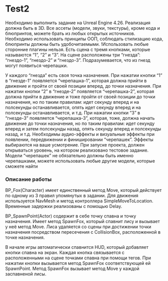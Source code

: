 # Test2

Необходимо выполнить задание на Unreal Engine 4.26. Реализация должна быть в 3D. Все ассеты (модели, звуки, текстуры), кроме кода и блюпринтов, можете брать из любых открытых источников. Необходимо использовать принципы ООП, соблюдать стилизацию кода, блюпринты должны быть удобочитаемыми. 
!Использовать любые сторонние плагины нельзя.
Есть сцена с тремя кнопками, которые называются “1”, “2” и “3”.
На сцене расположены три “гнезда”: “гнездо-1”, “гнездо-2” и “гнездо-3”. Подразумевается, что из гнезд могут появиться черепашки.

У каждого “гнезда” есть своя точка назначения.
При нажатии кнопки “1” в “гнезде-1” появляется “черепашка-1”, которая должна прийти в движение и пройти от своей позиции вперед, до точки назначения.
При нажатии кнопки “2” в “гнезде-2” появляется “черепашка-2”, которая должна прийти в движение и тоже пройти от своей позиции до точки назначения, но по таким правилам: идет секунду вперед и на полсекунды останавливается, опять идет секунду вперед и на полсекунды останавливается, и т.д.
При нажатии кнопки “3” в “гнезде-3” появляется “черепашка-3”, которая, тоже, должна начать движение до точки назначения, но по таким правилам: идет секунду вперед и затем полсекунды назад, опять секунду вперед и полсекунды назад, и т.д.
Необходимы аудио-эффекты и визуальные эффекты при появлении, передвижении и финишировании “черепашек”. Эффекты выбираются на ваше усмотрение.
При запуске проекта, должен открываться уровень, на котором реализовано тестовое задание.
Модели “черепашек” не обязательно должны быть именно черепашками, можете использовать любые другие модели, которые сможете найти


### Описание работы

BP_Fox(Character) имеет единственный метод Move, который действует по одному из 3 правил упомянутых в задании. Для движения используется NavMesh и метод контроллера SimpleMoveToLocation. Временные задержки реализованы с помощью Delay.

BP_SpawnPoint(Actor) содержит в себе точку спавна и точку назначения. Имеет метод SpawnFox, который спавнит лису и вызывает у неё метод Move. Лиса удаляется со сцены при достижении точки назначения посредством пересечения с CollisionBox, расположенной в точке назначения.

В начале игры автоматически спавнится HUD, который добавляет кнопки спавна на экран.
Каждая кнопка связывается с расположенными на сцене точками спавна при помощи тегов.
При нажатии кнопки вызывается метод SpawnFox соответствующей ей SpawnPoint.
Метод SpawnFox вызывает метод Move у каждой заспавненой лисы.


